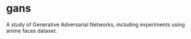 # gans
A study of Generative Adversarial Networks, including experiments using anime faces dataset.
